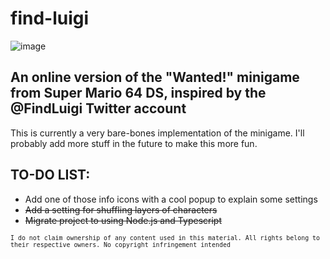 # find-luigi
![image](https://github.com/user-attachments/assets/a0afd962-74eb-4868-9207-73fd146ccf74)

## An online version of the "Wanted!" minigame from Super Mario 64 DS, inspired by the @FindLuigi Twitter account

This is currently a very bare-bones implementation of the minigame. I'll probably add more stuff in the future to make this more fun.

## TO-DO LIST:
- Add one of those info icons with a cool popup to explain some settings
- ~~Add a setting for shuffling layers of characters~~
- ~~Migrate project to using Node.js and Typescript~~

<sub>`I do not claim ownership of any content used in this material. All rights belong to their respective owners. No copyright infringement intended`</sub>
